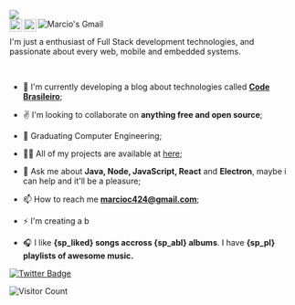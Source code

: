 
<br />
<img align="center" src="https://drive.google.com/uc?export=view&id=1PdS4mNFdhPhAFpk9naSwAyYTbXVNjNQD">

<div align="center">
<a href="https://www.linkedin.com/in/mcosta21/">
  <img align="left" alt="Marcio's LinkedIN" width="22px" src="https://raw.githubusercontent.com/peterthehan/peterthehan/master/assets/linkedin.svg" />
</a>

<a href="https://www.instagram.com/marcio_costa7/">
  <img align="left" alt="Abhishek's Spotify" width="22px" src="https://image.flaticon.com/icons/png/512/174/174855.png" />
</a>

<a href="mailto:marcioc424@gmail.com">
  <img align="left" alt="Marcio's Gmail" src="https://img.shields.io/badge/-marcioc424@gmail.com-263238?style=flat-square&labelColor=263238&logo=gmail&logoColor=white&link=mailto:marcioc424@gmail.com" />
</a>

</div>

<br />

I'm just a enthusiast of Full Stack development technologies, and passionate about every web, mobile and embedded systems. 

<br />

- 🔭 I'm currently developing a blog about technologies called **[Code Brasileiro](https://codebrasileiro.com.br)**;

- ✌️ I'm looking to collaborate on **anything free and open source**;

- 🤖 Graduating Computer Engineering;

- 👨‍💻 All of my projects are available at [here](https://github.com/mcosta21?tab=repositories);

- 💬 Ask me about **Java, Node, JavaScript, React** and **Electron**, maybe i can help and it'll be a pleasure;

- 📫 How to reach me **[marcioc424@gmail.com](mailto:marcioc424@gmail.com)**;

- ⚡ I'm creating a b

- 🎧 I like **{sp_liked} songs accross {sp_abl} albums**. I have **{sp_pl} playlists of awesome music.**

[![Twitter Badge](https://img.shields.io/badge/-@mcosta21-263238?style=flat-square&labelColor=263238&logo=linkedin&logoColor=white&link=https://www.linkedin.com/in/mcosta21/)](https://www.linkedin.com/in/mcosta21/) 

![Visitor Count](https://visitor-badge.glitch.me/badge?page_id=mcosta21.mcosta21)

<!--
**mcosta21/mcosta21** is a ✨ _special_ ✨ repository because its `README.md` (this file) appears on your GitHub profile.

Here are some ideas to get you started:

- 🔭 I’m currently working on ...
- 🌱 I’m currently learning ...
- 👯 I’m looking to collaborate on ...
- 🤔 I’m looking for help with ...
- 💬 Ask me about ...
- 📫 How to reach me: ...
- 😄 Pronouns: ...
- ⚡ Fun fact: ...
-->
